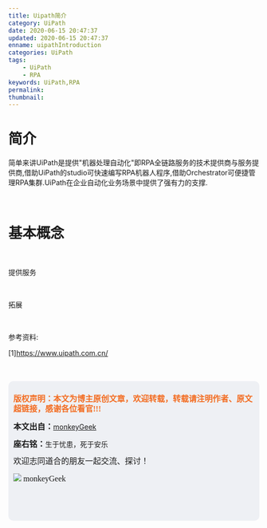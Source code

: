 ```yaml
---
title: Uipath简介
category: UiPath
date: 2020-06-15 20:47:37
updated: 2020-06-15 20:47:37
enname: uipathIntroduction
categories: UiPath
tags:
	- UiPath
	- RPA
keywords: UiPath,RPA
permalink:
thumbnail:
---
```


# 简介

简单来讲UiPath是提供"机器处理自动化"即RPA全链路服务的技术提供商与服务提供商,借助UiPath的studio可快速编写RPA机器人程序,借助Orchestrator可便捷管理RPA集群.<!--more-->UiPath在企业自动化业务场景中提供了强有力的支撑.

</br>

# 基本概念



</br>

提供服务



</br>

拓展



</br>

参考资料:

[1]https://www.uipath.com.cn/



</br>

</br>

<script>
var _hmt = _hmt || [];
(function() {
  var hm = document.createElement("script");
  hm.src = "https://hm.baidu.com/hm.js?2f798e6b269c8a40f12bef25d7f1876d";
  var s = document.getElementsByTagName("script")[0]; 
  s.parentNode.insertBefore(hm, s);
})();
</script>

<div style="height:260px; background-color:rgb(238,240,244); padding:10px;border-radius:10px;">
    <p style="color:#f36c21;font:bold 16px/20px 'kaiTi';">
      版权声明：本文为博主原创文章，欢迎转载，转载请注明作者、原文超链接，感谢各位看官!!!
    </p>
    <p>
      <span style="font:bold 16px/20px 'kaiTi';">本文出自：</span><a href="https://monkeyGeek369.github.io">monkeyGeek</a> 
    </p>
    <p>
      <span style="font:bold 16px/20px 'kaiTi';">座右铭：</span><span>生于忧患，死于安乐</span> 
    </p>
    <p>
      <span style="font:16px/20px 'kaiTi';">欢迎志同道合的朋友一起交流、探讨！</span> 
    </p>
    <img style="height:auto; width:auto;flot:left;" src="../../../../image/monkey64.png" /><span style="font:16px/20px 'kaiTi';flot:left;">   monkeyGeek</span>


